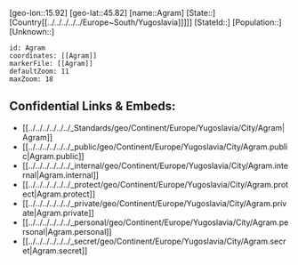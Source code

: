 ﻿---
location: [45.82,15.92]
mapzoom: [7,12] 
mapmarker: city 
type: City
tags:
- geo/City


SpocWebEntityId: 28684
isDeleted: false
confidential: public

---
[geo-lon::15.92]
[geo-lat::45.82]
[name::Agram]
[State::]
[Country[[../../../../../Europe~South/Yugoslavia]]]]]
[StateId::]
[Population::]
[Unknown::]


```leaflet
id: Agram
coordinates: [[Agram]]
markerFile: [[Agram]]
defaultZoom: 11 
maxZoom: 18
```


## Confidential Links & Embeds: 
- [[../../../../../../_Standards/geo/Continent/Europe/Yugoslavia/City/Agram|Agram]] 
- [[../../../../../../_public/geo/Continent/Europe/Yugoslavia/City/Agram.public|Agram.public]] 
- [[../../../../../../_internal/geo/Continent/Europe/Yugoslavia/City/Agram.internal|Agram.internal]] 
- [[../../../../../../_protect/geo/Continent/Europe/Yugoslavia/City/Agram.protect|Agram.protect]] 
- [[../../../../../../_private/geo/Continent/Europe/Yugoslavia/City/Agram.private|Agram.private]] 
- [[../../../../../../_personal/geo/Continent/Europe/Yugoslavia/City/Agram.personal|Agram.personal]] 
- [[../../../../../../_secret/geo/Continent/Europe/Yugoslavia/City/Agram.secret|Agram.secret]] 

